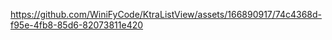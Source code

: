 

https://github.com/WiniFyCode/KtraListView/assets/166890917/74c4368d-f95e-4fb8-85d6-82073811e420

